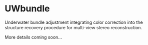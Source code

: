 # UWbundle
Underwater bundle adjustment integrating color correction into the structure recovery procedure for multi-view stereo reconstruction.

More details coming soon...
